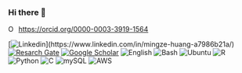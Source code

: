 ### Hi there 👋

<div itemscope itemtype="https://schema.org/Person"><a itemprop="sameAs" content="https://orcid.org/0000-0003-3919-1564" href="https://orcid.org/0000-0003-3919-1564" target="orcid.widget" rel="me noopener noreferrer" style="vertical-align:top;"><img src="https://orcid.org/sites/default/files/images/orcid_16x16.png" style="width:1em;margin-right:.5em;" alt="ORCID iD icon">https://orcid.org/0000-0003-3919-1564</a></div>

[![Linkedin](https://img.shields.io/badge/linkedin-Mingze%20("Rico")%20Huang-blue)](https://www.linkedin.com/in/mingze-huang-a7986b21a/)
[![Resarch Gate](https://img.shields.io/badge/ResearchGate-Mingze%20Huang-blue)](https://www.researchgate.net/profile/Mingze-Huang-2)
[![Google Scholar](https://img.shields.io/badge/GoogleScholar-Mingze%20Huang-rainbow)](https://scholar.google.com/citations?user=gyAzwucAAAAJ&hl=en&oi=ao)
![English](https://img.shields.io/badge/English-proficient-green)
![Bash](https://img.shields.io/badge/Bash-000000?style=flat&logo=gnu&logoColor=white)
![Ubuntu](https://img.shields.io/badge/Ubuntu-E95420??style=flat&logo=ubuntu&logoColor=white)
![R](https://img.shields.io/badge/R-276DC3??style=flat&logo=r&logoColor=white)
![Python](https://img.shields.io/badge/Python-14354C?style=flat&logo=python&logoColor=white)
![C](https://img.shields.io/badge/C-00599C??style=flat&logo=c&logoColor=white)
![mySQL](https://img.shields.io/badge/MySQL-00000F??style=flat&logo=mysql&logoColor=white)
![AWS](https://img.shields.io/badge/Amazon_AWS-232F3E??style=flat&logo=amazon-aws&logoColor=white)

<!--
**mingzehuang/mingzehuang** is a ✨ _special_ ✨ repository because its `README.md` (this file) appears on your GitHub profile.

Here are some ideas to get you started:

- 🔭 I’m currently working on R and Python package development.
- 🌱 I’m currently learning data processing and machine learning.
- 👯 I’m looking to collaborate on any project associated with big data, machine learning and AI (drone programming).
- 💬 Ask me about ...
- 📫 How to reach me: ...
- 😄 Pronouns: ...
- ⚡ Fun fact: ...
-->
              
